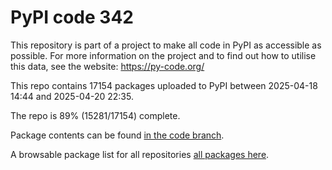 # PyPI code 342

This repository is part of a project to make all code in PyPI as accessible as possible. For more information 
on the project and to find out how to utilise this data, see the website: https://py-code.org/

This repo contains 17154 packages uploaded to PyPI between 
2025-04-18 14:44 and 2025-04-20 22:35.

The repo is 89% (15281/17154) complete.

Package contents can be found [in the code branch](https://github.com/pypi-data/pypi-mirror-342/tree/code/packages).

A browsable package list for all repositories [all packages here](https://py-code.org/repositories/pypi-mirror-342).


